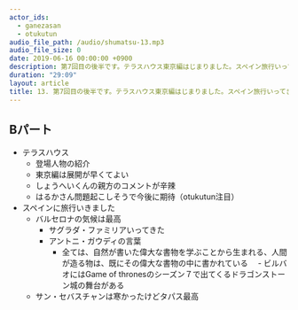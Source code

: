 ```yaml
---
actor_ids:
  - ganezasan
  - otukutun
audio_file_path: /audio/shumatsu-13.mp3
audio_file_size: 0
date: 2019-06-16 00:00:00 +0900
description: 第7回目の後半です。テラスハウス東京編はじまりました。スペイン旅行いってきました。
duration: "29:09"
layout: article
title: 13. 第7回目の後半です。テラスハウス東京編はじまりました。スペイン旅行いってきました。
---
```


## Bパート
- テラスハウス
  - 登場人物の紹介
  - 東京編は展開が早くてよい
  - しょうへいくんの親方のコメントが辛辣
  - はるかさん問題起こしそうで今後に期待（otukutun注目）
- スペインに旅行いきました
  - バルセロナの気候は最高
    - サグラダ・ファミリアいってきた
    - アントニ・ガウディの言葉
      - 全ては、自然が書いた偉大な書物を学ぶことから生まれる、人間が造る物は、既にその偉大な書物の中に書かれている
　- ビルバオにはGame of thronesのシーズン７で出てくるドラゴンストーン城の舞台がある
  - サン・セバスチャンは寒かったけどタパス最高
